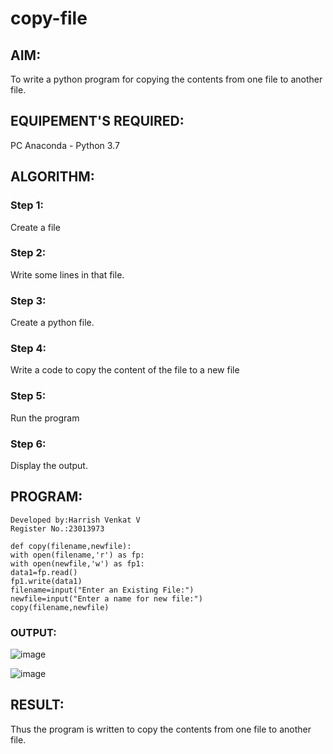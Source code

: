 # copy-file
## AIM:
To write a python program for copying the contents from one file to another file.
## EQUIPEMENT'S REQUIRED: 
PC
Anaconda - Python 3.7
## ALGORITHM: 
### Step 1:
Create a file
### Step 2: 
 Write some lines in that file.
### Step 3: 
Create a python file.

### Step 4:  
Write a code to copy the content of the file to a new file
### Step 5: 
Run the program
### Step 6: 
Display the output.
## PROGRAM:
```
Developed by:Harrish Venkat V
Register No.:23013973

def copy(filename,newfile):
with open(filename,'r') as fp:
with open(newfile,'w') as fp1:
data1=fp.read()
fp1.write(data1)
filename=input("Enter an Existing File:")
newfile=input("Enter a name for new file:")
copy(filename,newfile)

```

### OUTPUT:
![image](https://github.com/HarrishVenkat/copy-file/assets/144979588/7f8d8991-6716-471e-b35d-4b04d001b1fb)

![image](https://github.com/HarrishVenkat/copy-file/assets/144979588/92935f7b-d742-45c6-b2e1-edea6267063a)


## RESULT:
Thus the program is written to copy the contents from one file to another file.
